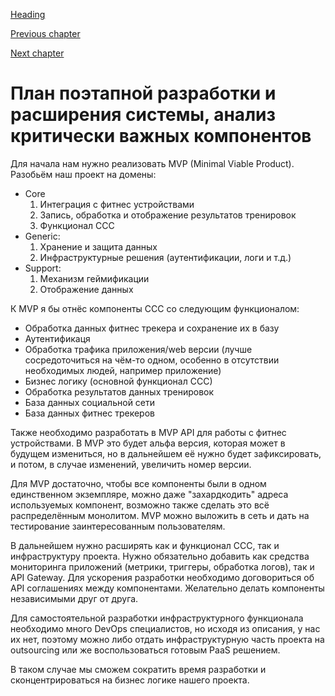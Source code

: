 [Heading](../heading.md)

[Previous chapter](05-risks.md)

[Next chapter](07-critical-processes.md)

# План поэтапной разработки и расширения системы, анализ критически важных компонентов

Для начала нам нужно реализовать MVP (Minimal Viable Product). Разобьём наш проект на домены:
* Core
    1. Интеграция с фитнес устройствами
    1. Запись, обработка и отображение результатов тренировок
    1. Функционал ССС
* Generic:
    1. Хранение и защита данных
    1. Инфраструктурные решения (аутентификации, логи и т.д.)
* Support:
    1. Механизм геймификации
    1. Отображение данных


К MVP я бы отнёс компоненты ССС со следующим функционалом:
* Обработка данных фитнес трекера и сохранение их в базу
* Аутентификаця
* Обработка трафика приложения/web версии (лучше сосредоточиться на чём-то одном, особенно в отсутствии необходимых людей, например приложение)
* Бизнес логику (основной функционал ССС)
* Обработка результатов данных тренировок
* База данных социальной сети
* База данных фитнес трекеров


Также необходимо разработать в MVP API для работы с фитнес устройствами. В MVP это будет альфа версия, которая может в будущем измениться, но в дальнейшем её нужно будет зафиксировать, и потом, в случае изменений, увеличить номер версии.

Для MVP достаточно, чтобы все компоненты были в одном единственном экземпляре, можно даже "захардкодить" адреса используемых компонент, возможно также сделать это всё распределённым монолитом. MVP можно выложить в сеть и дать на тестирование заинтересованным пользователям.

В дальнейшем нужно расширять как и функционал ССС, так и инфраструктуру проекта. Нужно обязательно добавить как средства мониторинга приложений (метрики, триггеры, обработка логов), так и API Gateway. Для ускорения разработки необходимо договориться об API соглашениях между компонентами. Желательно делать компоненты независимыми друг от друга.

Для самостоятельной разработки инфраструктурного функционала необходимо много DevOps специалистов, но исходя из описания, у нас их нет, поэтому можно либо отдать инфраструктурную часть проекта на outsourcing или же воспользоваться готовым PaaS решением.

В таком случае мы сможем сократить время разработки и сконцентрироваться на бизнес логике нашего проекта.
